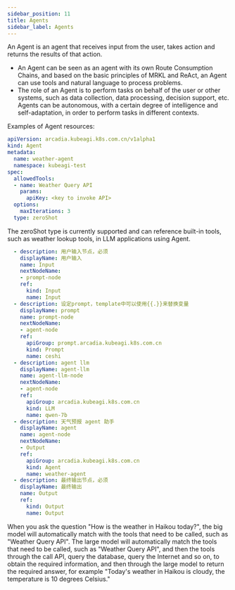 ```yaml
---
sidebar_position: 11
title: Agents
sidebar_label: Agents
---
```


An Agent is an agent that receives input from the user, takes action and returns the results of that action.
* An Agent can be seen as an agent with its own Route Consumption Chains, and based on the basic principles of MRKL and ReAct, an Agent can use tools and natural language to process problems.
* The role of an Agent is to perform tasks on behalf of the user or other systems, such as data collection, data processing, decision support, etc. Agents can be autonomous, with a certain degree of intelligence and self-adaptation, in order to perform tasks in different contexts.

Examples of Agent resources:
```yaml
apiVersion: arcadia.kubeagi.k8s.com.cn/v1alpha1
kind: Agent
metadata:
  name: weather-agent
  namespace: kubeagi-test
spec:
  allowedTools:
  - name: Weather Query API
    params:
      apiKey: <key to invoke API>
  options:
    maxIterations: 3
  type: zeroShot
```
The zeroShot type is currently supported and can reference built-in tools, such as weather lookup tools, in LLM applications using Agent.
```yaml
  - description: 用户输入节点，必须
    displayName: 用户输入
    name: Input
    nextNodeName:
    - prompt-node
    ref:
      kind: Input
      name: Input
  - description: 设定prompt，template中可以使用{{.}}来替换变量
    displayName: prompt
    name: prompt-node
    nextNodeName:
    - agent-node
    ref:
      apiGroup: prompt.arcadia.kubeagi.k8s.com.cn
      kind: Prompt
      name: ceshi
  - description: agent llm
    displayName: agent-llm
    name: agent-llm-node
    nextNodeName:
    - agent-node
    ref:
      apiGroup: arcadia.kubeagi.k8s.com.cn
      kind: LLM
      name: qwen-7b
  - description: 天气预报 agent 助手
    displayName: agent
    name: agent-node
    nextNodeName:
    - Output
    ref:
      apiGroup: arcadia.kubeagi.k8s.com.cn
      kind: Agent
      name: weather-agent
  - description: 最终输出节点，必须
    displayName: 最终输出
    name: Output
    ref:
      kind: Output
      name: Output
```
When you ask the question "How is the weather in Haikou today?", the big model will automatically match with the tools that need to be called, such as "Weather Query API". The large model will automatically match the tools that need to be called, such as "Weather Query API", and then the tools through the call API, query the database, query the Internet and so on, to obtain the required information, and then through the large model to return the required answer, for example "Today's weather in Haikou is cloudy, the temperature is 10 degrees Celsius."